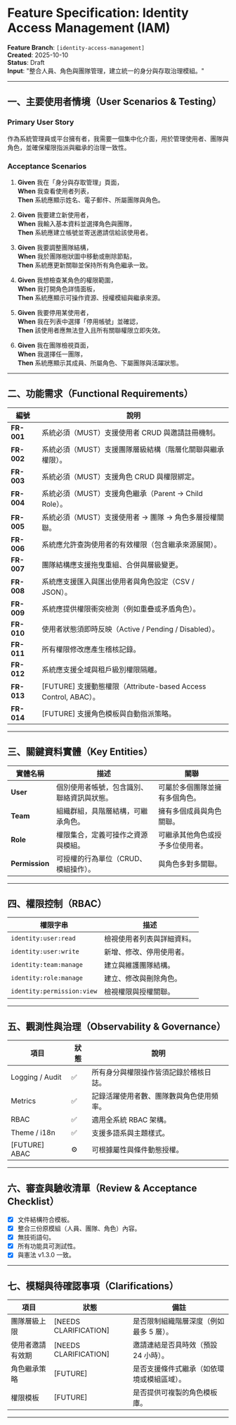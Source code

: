 

# Feature Specification: Identity Access Management (IAM)

**Feature Branch**: `[identity-access-management]`  
**Created**: 2025-10-10  
**Status**: Draft  
**Input**: "整合人員、角色與團隊管理，建立統一的身分與存取治理模組。"

---

## 一、主要使用者情境（User Scenarios & Testing）

### Primary User Story
作為系統管理員或平台擁有者，我需要一個集中化介面，用於管理使用者、團隊與角色，並確保權限指派與繼承的治理一致性。

### Acceptance Scenarios
1. **Given** 我在「身分與存取管理」頁面，  
   **When** 我查看使用者列表，  
   **Then** 系統應顯示姓名、電子郵件、所屬團隊與角色。

2. **Given** 我要建立新使用者，  
   **When** 我輸入基本資料並選擇角色與團隊，  
   **Then** 系統應建立帳號並寄送邀請信給該使用者。

3. **Given** 我要調整團隊結構，  
   **When** 我於團隊樹狀圖中移動或刪除節點，  
   **Then** 系統應更新關聯並保持所有角色繼承一致。

4. **Given** 我想檢查某角色的權限範圍，  
   **When** 我打開角色詳情面板，  
   **Then** 系統應顯示可操作資源、授權模組與繼承來源。

5. **Given** 我要停用某使用者，  
   **When** 我在列表中選擇「停用帳號」並確認，  
   **Then** 該使用者應無法登入且所有關聯權限立即失效。

6. **Given** 我在團隊檢視頁面，  
   **When** 我選擇任一團隊，  
   **Then** 系統應顯示其成員、所屬角色、下屬團隊與活躍狀態。

---

## 二、功能需求（Functional Requirements）

| 編號 | 說明 |
|------|------|
| **FR-001** | 系統必須（MUST）支援使用者 CRUD 與邀請註冊機制。 |
| **FR-002** | 系統必須（MUST）支援團隊層級結構（階層化關聯與繼承權限）。 |
| **FR-003** | 系統必須（MUST）支援角色 CRUD 與權限綁定。 |
| **FR-004** | 系統必須（MUST）支援角色繼承（Parent → Child Role）。 |
| **FR-005** | 系統必須（MUST）支援使用者 → 團隊 → 角色多層授權關聯。 |
| **FR-006** | 系統應允許查詢使用者的有效權限（包含繼承來源展開）。 |
| **FR-007** | 團隊結構應支援拖曳重組、合併與層級變更。 |
| **FR-008** | 系統應支援匯入與匯出使用者與角色設定（CSV / JSON）。 |
| **FR-009** | 系統應提供權限衝突檢測（例如重疊或矛盾角色）。 |
| **FR-010** | 使用者狀態須即時反映（Active / Pending / Disabled）。 |
| **FR-011** | 所有權限修改應產生稽核記錄。 |
| **FR-012** | 系統應支援全域與租戶級別權限隔離。 |
| **FR-013** | [FUTURE] 支援動態權限（Attribute-based Access Control, ABAC）。 |
| **FR-014** | [FUTURE] 支援角色模板與自動指派策略。 |

---

## 三、關鍵資料實體（Key Entities）

| 實體名稱 | 描述 | 關聯 |
|-----------|------|------|
| **User** | 個別使用者帳號，包含識別、聯絡資訊與狀態。 | 可屬於多個團隊並擁有多個角色。 |
| **Team** | 組織群組，具階層結構，可繼承角色。 | 擁有多個成員與角色關聯。 |
| **Role** | 權限集合，定義可操作之資源與模組。 | 可繼承其他角色或授予多位使用者。 |
| **Permission** | 可授權的行為單位（CRUD、模組操作）。 | 與角色多對多關聯。 |

---

## 四、權限控制（RBAC）

| 權限字串 | 描述 |
|-----------|------|
| `identity:user:read` | 檢視使用者列表與詳細資料。 |
| `identity:user:write` | 新增、修改、停用使用者。 |
| `identity:team:manage` | 建立與維護團隊結構。 |
| `identity:role:manage` | 建立、修改與刪除角色。 |
| `identity:permission:view` | 檢視權限與授權關聯。 |

---

## 五、觀測性與治理（Observability & Governance）

| 項目 | 狀態 | 說明 |
|------|------|------|
| Logging / Audit | ✅ | 所有身分與權限操作皆須記錄於稽核日誌。 |
| Metrics | ✅ | 記錄活躍使用者數、團隊數與角色使用頻率。 |
| RBAC | ✅ | 適用全系統 RBAC 架構。 |
| Theme / i18n | ✅ | 支援多語系與主題樣式。 |
| [FUTURE] ABAC | ⚙️ | 可根據屬性與條件動態授權。 |

---

## 六、審查與驗收清單（Review & Acceptance Checklist）

- [x] 文件結構符合模板。  
- [x] 整合三份原模組（人員、團隊、角色）內容。  
- [x] 無技術語句。  
- [x] 所有功能具可測試性。  
- [x] 與憲法 v1.3.0 一致。  

---

## 七、模糊與待確認事項（Clarifications）

| 項目 | 狀態 | 備註 |
|------|------|------|
| 團隊層級上限 | [NEEDS CLARIFICATION] | 是否限制組織階層深度（例如最多 5 層）。 |
| 使用者邀請有效期 | [NEEDS CLARIFICATION] | 邀請連結是否具時效（預設 24 小時）。 |
| 角色繼承策略 | [FUTURE] | 是否支援條件式繼承（如依環境或模組區域）。 |
| 權限模板 | [FUTURE] | 是否提供可複製的角色模板庫。 |

---
